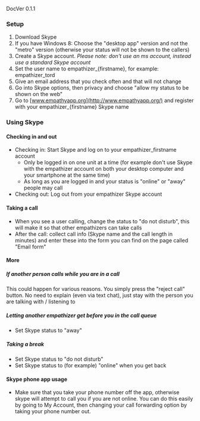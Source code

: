 DocVer 0.1.1


### Setup

1. Download Skype
  1. If you have Windows 8: Choose the "desktop app" version and not the "metro" version (otherwise your status will not be shown to the callers)
2. Create a Skype account. *Please note: don't use an ms account, instead use a standard Skype account*
  1. Set the user name to empathizer_{firstname}, for example: empathizer_tord
  2. Give an email address that you check often and that will not change
3. Go into Skype options, then privacy and choose "allow my status to be shown on the web"
4. Go to [www.empathyapp.org](http://www.empathyapp.org/) and register with your empathizer_{firstname} Skype name


### Using Skype


#### Checking in and out

* Checking in: Start Skype and log on to your empathizer_firstname account
  * Only be logged in on one unit at a time (for example don't use Skype with the empathizer account on both your desktop computer and your smartphone at the same time)
  * As long as you are logged in and your status is "online" or "away" people may call
* Checking out: Log out from your empathizer Skype account


#### Taking a call

* When you see a user calling, change the status to "do not disturb", this will make it so that other empathizers can take calls
* After the call: collect call info (Skype name and the call length in minutes) and enter these into the form you can find on the page called "Email form"


#### More

##### If another person calls while you are in a call

This could happen for various reasons. You simply press the "reject call" button. No need to explain (even via text chat), just stay with the person you are talking with / listening to


##### Letting another empathizer get before you in the call queue

* Set Skype status to "away"


##### Taking a break

* Set Skype status to "do not disturb"
* Set Skype status to (for example) "online" when you get back


#### Skype phone app usage

* Make sure that you take your phone number off the app, otherwise skype will attempt to call you if you are not online. You can do this easily by going to My Account, then changing your call forwarding option by taking your phone number out. 

